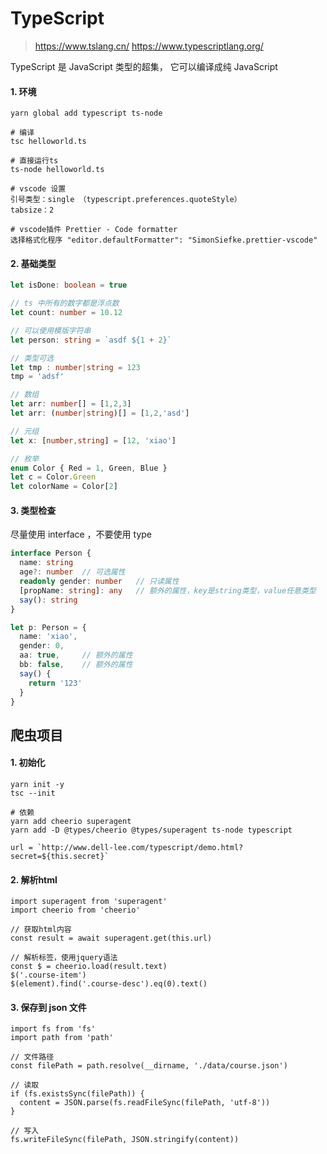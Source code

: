 # TypeScript

>  https://www.tslang.cn/ 		https://www.typescriptlang.org/

TypeScript 是 JavaScript 类型的超集， 它可以编译成纯 JavaScript

#### 1. 环境

```
yarn global add typescript ts-node

# 编译
tsc helloworld.ts

# 直接运行ts
ts-node helloworld.ts

# vscode 设置
引号类型：single （typescript.preferences.quoteStyle）
tabsize：2

# vscode插件 Prettier - Code formatter
选择格式化程序 "editor.defaultFormatter": "SimonSiefke.prettier-vscode"
```

#### 2. 基础类型

```typescript
let isDone: boolean = true

// ts 中所有的数字都是浮点数
let count: number = 10.12

// 可以使用模版字符串
let person: string = `asdf ${1 + 2}`

// 类型可选
let tmp : number|string = 123
tmp = 'adsf'

// 数组
let arr: number[] = [1,2,3]
let arr: (number|string)[] = [1,2,'asd']

// 元组
let x: [number,string] = [12, 'xiao']

// 枚举
enum Color { Red = 1, Green, Blue }
let c = Color.Green
let colorName = Color[2]
```

#### 3. 类型检查

尽量使用 interface ，不要使用 type

```typescript
interface Person {
  name: string
  age?: number	// 可选属性
  readonly gender: number	// 只读属性
  [propName: string]: any	// 额外的属性，key是string类型，value任意类型
  say(): string
}

let p: Person = {
  name: 'xiao',
  gender: 0,
  aa: true,		// 额外的属性
  bb: false,	// 额外的属性
  say() {
    return '123'
  }
}
```



## 爬虫项目

#### 1. 初始化

```
yarn init -y
tsc --init

# 依赖
yarn add cheerio superagent
yarn add -D @types/cheerio @types/superagent ts-node typescript

url = `http://www.dell-lee.com/typescript/demo.html?secret=${this.secret}`
```

#### 2. 解析html

```
import superagent from 'superagent'
import cheerio from 'cheerio'

// 获取html内容
const result = await superagent.get(this.url)

// 解析标签，使用jquery语法
const $ = cheerio.load(result.text)
$('.course-item')
$(element).find('.course-desc').eq(0).text()
```

#### 3. 保存到 json 文件

```
import fs from 'fs'
import path from 'path'

// 文件路径
const filePath = path.resolve(__dirname, './data/course.json')

// 读取
if (fs.existsSync(filePath)) {
  content = JSON.parse(fs.readFileSync(filePath, 'utf-8'))
}

// 写入
fs.writeFileSync(filePath, JSON.stringify(content))
```

